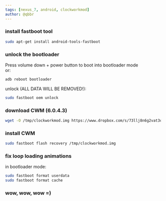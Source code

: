 ```yaml
---
tags: [nexus_7, android, clockworkmod]
author: @qbbr
---
```


### install fastboot tool

```bash
sudo apt-get install android-tools-fastboot
```

### unlock the bootloader

Press volume down + power button to boot into bootloader mode  
or:

```bash
adb reboot bootloader
```

unlock (ALL DATA WILL BE REMOVED!):

```bash
sudo fastboot oem unlock
```

### download CWM (6.0.4.3)

```bash
wget -O /tmp/clockworkmod.img https://www.dropbox.com/s/73llj8n6g2vat3o/recovery-clockwork-touch-6.0.4.3-flo.img
```

### install CWM

```bash
sudo fastboot flash recovery /tmp/clockworkmod.img
```

### fix loop loading animations

in bootloader mode:

```bash
sudo fastboot format userdata
sudo fastboot format cache
```

### wow, wow, wow =)
